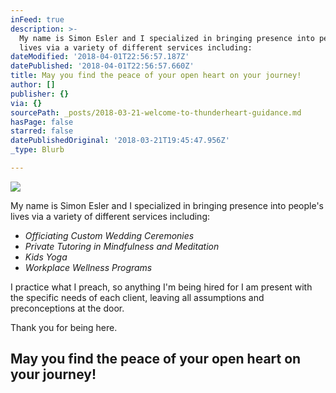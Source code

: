 ```yaml
---
inFeed: true
description: >-
  My name is Simon Esler and I specialized in bringing presence into people’s
  lives via a variety of different services including:
dateModified: '2018-04-01T22:56:57.187Z'
datePublished: '2018-04-01T22:56:57.660Z'
title: May you find the peace of your open heart on your journey!
author: []
publisher: {}
via: {}
sourcePath: _posts/2018-03-21-welcome-to-thunderheart-guidance.md
hasPage: false
starred: false
datePublishedOriginal: '2018-03-21T19:45:47.956Z'
_type: Blurb

---
```

![](https://the-grid-user-content.s3-us-west-2.amazonaws.com/d0a1729a-5c08-4d8b-8939-b673c4401a0a.jpg)

My name is Simon Esler and I specialized in bringing presence into people's lives via a variety of different services including:

* _Officiating Custom Wedding Ceremonies_
* _Private Tutoring in Mindfulness and Meditation_
* _Kids Yoga_
* _Workplace Wellness Programs_

I practice what I preach, so anything I'm being hired for I am present with the specific needs of each client, leaving all assumptions and preconceptions at the door.

Thank you for being here.

## May you find the peace of your open heart on your journey!